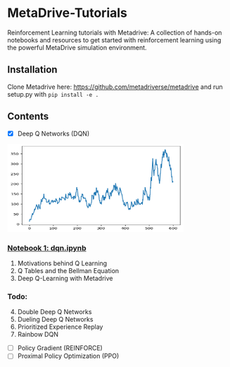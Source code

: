 # MetaDrive-Tutorials
Reinforcement Learning tutorials with Metadrive: A collection of hands-on notebooks and resources to get started with reinforcement learning using the powerful MetaDrive simulation environment.

## Installation
Clone Metadrive here: https://github.com/metadriverse/metadrive and run setup.py with `pip install -e .`

## Contents

- [x] Deep Q Networks (DQN) 

<img src="assets/output.png" width="400" height="200">

### <a href="Deep Q-Learning/dqn.ipynb">Notebook 1: dqn.ipynb</a>
1. Motivations behind Q Learning
2. Q Tables and the Bellman Equation
3. Deep Q-Learning with Metadrive

### Todo:
4. Double Deep Q Networks
5. Dueling Deep Q Networks
6. Prioritized Experience Replay
7. Rainbow DQN

- [ ] Policy Gradient (REINFORCE)
- [ ] Proximal Policy Optimization (PPO)